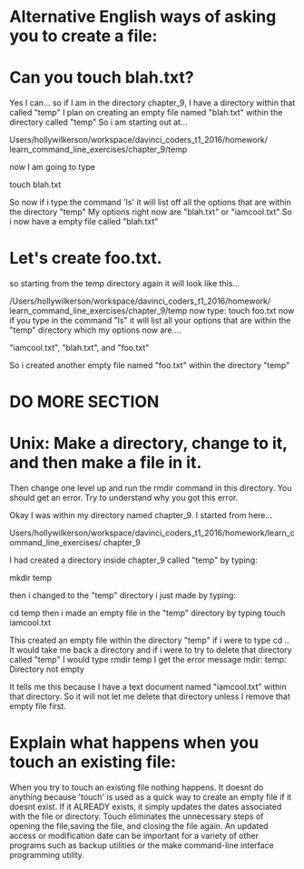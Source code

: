 # Alternative English ways of asking you to create a file:


# Can you touch blah.txt?

Yes I can... so if I am in the directory chapter_9, I have a directory within that called 
"temp"  I plan on creating an empty file named "blah.txt" within the directory called "temp"
So i am starting out at...

Users/hollywilkerson/workspace/davinci_coders_t1_2016/homework/
learn_command_line_exercises/chapter_9/temp

now I am going to type

touch blah.txt

So now if i type the command 'ls'
it will list off all the options that are within the directory "temp"
My options right now are "blah.txt" or "iamcool.txt"
So i now have a empty file called "blah.txt"


# Let's create foo.txt.

so starting from    the temp directory again it will look like this...

/Users/hollywilkerson/workspace/davinci_coders_t1_2016/homework/
learn_command_line_exercises/chapter_9/temp
now type:
touch foo.txt
 now if you type in the command "ls"  it will list all your options that are within the
 "temp" directory  which my options now are....
 
 "iamcool.txt", "blah.txt", and "foo.txt"
 
 So i created another empty file named "foo.txt" within the directory "temp"
 
# DO MORE SECTION

# Unix: Make a directory, change to it, and then make a file in it. 
Then change one level up and run the rmdir command in this directory. 
You should get an error. Try to understand why you got this error.

Okay I was within my directory named chapter_9.
 I started from here...
 
 Users/hollywilkerson/workspace/davinci_coders_t1_2016/homework/learn_command_line_exercises/
 chapter_9
 
 I had created a directory inside
 chapter_9 called "temp" by  typing:
 
 mkdir temp
 
 then i changed to the "temp" directory i just made by typing:
 
 cd temp 
 then i made an empty file in the "temp" directory by typing
 touch iamcool.txt
 
 This created an empty file within the directory "temp"
 if i were to type 
 cd ..
 It would take me back a directory and if i were to try to delete that directory called 
 "temp"  I would type
 rmdir temp
 I get the error message 
mdir: temp: Directory not empty

It tells me this because I have a text document named "iamcool.txt" within that directory.
So it will not let me delete that directory unless I remove that empty file first. 


# Explain what happens when you touch an existing file:

When you try to touch an existing file nothing happens. It doesnt do anything because
'touch' is used as a quick way to create an empty file if it doesnt exist. If it ALREADY exists,
it simply updates the dates associated with the file or directory.
Touch eliminates the unnecessary steps of opening the file,saving the file, and
closing the file again. An updated access or modification date can be important for a
variety of other programs  such as backup utilities or the make command-line 
interface programming utility.



